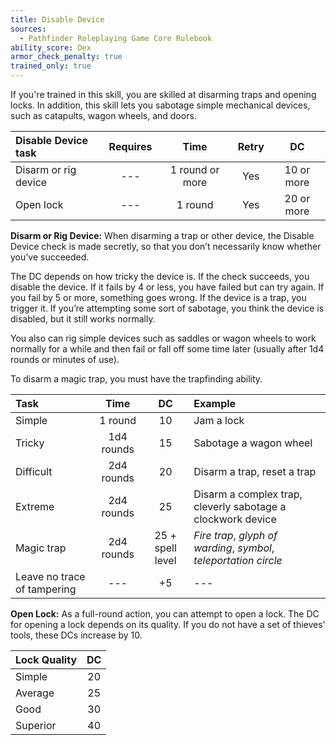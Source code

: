 ```yaml
---
title: Disable Device
sources:
  - Pathfinder Roleplaying Game Core Rulebook
ability_score: Dex
armor_check_penalty: true
trained_only: true
---
```


If you're trained in this skill, you are skilled at disarming traps and opening locks. In addition, this skill lets you sabotage simple mechanical devices, such as catapults, wagon wheels, and doors.

| Disable Device task  | Requires |      Time       | Retry |     DC     |
|:---------------------|:--------:|:---------------:|:-----:|:----------:|
| Disarm or rig device |   ---    | 1 round or more |  Yes  | 10 or more |
| Open lock            |   ---    |     1 round     |  Yes  | 20 or more |

**Disarm or Rig Device:** When disarming a trap or other device, the Disable Device check is made secretly, so that you don’t necessarily know whether you’ve succeeded.

The DC depends on how tricky the device is. If the check succeeds, you disable the device. If it fails by 4 or less, you have failed but can try again. If you fail by 5 or more, something goes wrong. If the device is a trap, you trigger it. If you’re attempting some sort of sabotage, you think the device is disabled, but it still works normally.

You also can rig simple devices such as saddles or wagon wheels to work normally for a while and then fail or fall off some time later (usually after 1d4 rounds or minutes of use).

To disarm a magic trap, you must have the trapfinding ability.

| Task                        |    Time    |        DC        | Example                                                           |
|:----------------------------|:----------:|:----------------:|:------------------------------------------------------------------|
| Simple                      |  1 round   |        10        | Jam a lock                                                        |
| Tricky                      | 1d4 rounds |        15        | Sabotage a wagon wheel                                            |
| Difficult                   | 2d4 rounds |        20        | Disarm a trap, reset a trap                                       |
| Extreme                     | 2d4 rounds |        25        | Disarm a complex trap, cleverly sabotage a clockwork device       |
| Magic trap                  | 2d4 rounds | 25 + spell level | *Fire trap*, *glyph of warding*, *symbol*, *teleportation circle* |
| Leave no trace of tampering |    ---     |        +5        | ---                                                               |

**Open Lock:** As a full-round action, you can attempt to open a lock. The DC for opening a lock depends on its quality. If you do not have a set of thieves' tools, these DCs increase by 10.

| Lock Quality | DC |
|:-------------|:--:|
| Simple       | 20 |
| Average      | 25 |
| Good         | 30 |
| Superior     | 40 |
